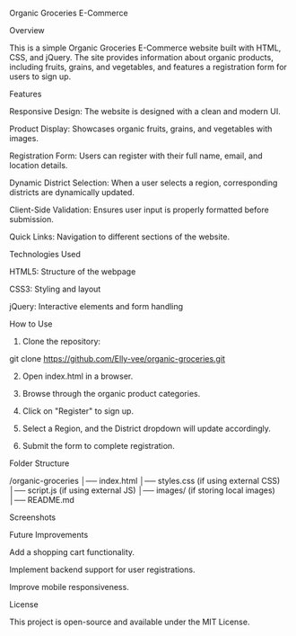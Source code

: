 

Organic Groceries E-Commerce

Overview

This is a simple Organic Groceries E-Commerce website built with HTML, CSS, and jQuery. The site provides information about organic products, including fruits, grains, and vegetables, and features a registration form for users to sign up.

Features

Responsive Design: The website is designed with a clean and modern UI.

Product Display: Showcases organic fruits, grains, and vegetables with images.

Registration Form: Users can register with their full name, email, and location details.

Dynamic District Selection: When a user selects a region, corresponding districts are dynamically updated.

Client-Side Validation: Ensures user input is properly formatted before submission.

Quick Links: Navigation to different sections of the website.


Technologies Used

HTML5: Structure of the webpage

CSS3: Styling and layout

jQuery: Interactive elements and form handling


How to Use

1. Clone the repository:

git clone https://github.com/Elly-vee/organic-groceries.git


2. Open index.html in a browser.


3. Browse through the organic product categories.


4. Click on "Register" to sign up.


5. Select a Region, and the District dropdown will update accordingly.


6. Submit the form to complete registration.



Folder Structure

/organic-groceries
│── index.html
│── styles.css  (if using external CSS)
│── script.js   (if using external JS)
│── images/     (if storing local images)
│── README.md

Screenshots



Future Improvements

Add a shopping cart functionality.

Implement backend support for user registrations.

Improve mobile responsiveness.


License

This project is open-source and available under the MIT License.


